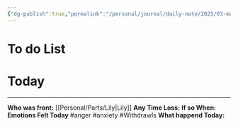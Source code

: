 ```yaml
---
{"dg-publish":true,"permalink":"/personal/journal/daily-note/2025/03-march/2025-03-17/","tags":["daily"]}
---
```


# To do List

# Today
---
**Who was front:** [[Personal/Parts/Lily\|Lily]]
**Any Time Loss:**
	**If so When:**
**Emotions Felt Today** #anger #anxiety #Withdrawls
**What happend Today:**